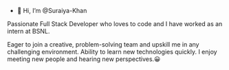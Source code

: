 - 👋 Hi, I’m @Suraiya-Khan


<!---
Suraiya-Khan/Suraiya-Khan is a ✨ special ✨ repository because its `README.md` (this file) appears on your GitHub profile.
You can click the Preview link to take a look at your changes.
--->

Passionate Full Stack Developer who loves to code and I have worked as an intern at BSNL. 

Eager to join a creative, problem-solving team and upskill me in any challenging environment.
Ability to learn new technologies quickly.
I enjoy meeting new people and hearing new perspectives.😀
